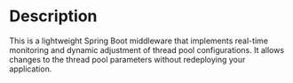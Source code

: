 # Description
This is a lightweight Spring Boot middleware that implements real-time monitoring and dynamic adjustment of thread pool configurations. It allows changes to the thread pool parameters without redeploying your application.

